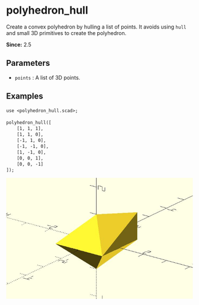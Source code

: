 # polyhedron_hull

Create a convex polyhedron by hulling a list of points. It avoids using `hull` and small 3D primitives to create the polyhedron.

**Since:** 2.5

## Parameters

- `points` : A list of 3D points.

## Examples

	use <polyhedron_hull.scad>;

	polyhedron_hull([
		[1, 1, 1],
		[1, 1, 0],
		[-1, 1, 0],
		[-1, -1, 0],
		[1, -1, 0],
		[0, 0, 1],
		[0, 0, -1]
	]);

![polyhedron_hull](images/lib2x-polyhedron_hull-1.JPG)